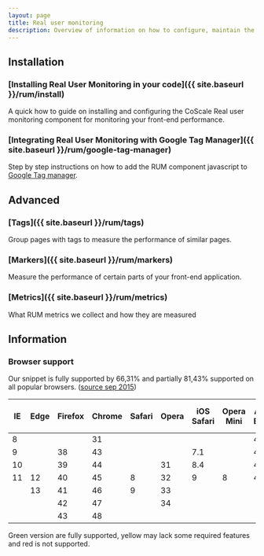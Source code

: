 ```yaml
---
layout: page
title: Real user monitoring
description: Overview of information on how to configure, maintain the CoScale real user monitoring component.
---
```


## Installation

### [Installing Real User Monitoring in your code]({{ site.baseurl }}/rum/install)
A quick how to guide on installing and configuring the CoScale Real user monitoring component for monitoring your front-end performance.

### [Integrating Real User Monitoring with Google Tag Manager]({{ site.baseurl }}/rum/google-tag-manager)
Step by step instructions on how to add the RUM component javascript to <a href="https://www.google.com/tagmanager/" target="_BLANK">Google Tag manager</a>.

## Advanced

### [Tags]({{ site.baseurl }}/rum/tags)
Group pages with tags to measure the performance of similar pages.

### [Markers]({{ site.baseurl }}/rum/markers)
Measure the performance of certain parts of your front-end application.

### [Metrics]({{ site.baseurl }}/rum/metrics)
What RUM metrics we collect and how they are measured

## Information

### Browser support

Our snippet is fully supported by 66,31% and partially 81,43% supported on all popular browsers. (<a href="http://caniuse.com/" target="_BLANK">source sep 2015</a>)

<table class="table table-hover table-browsers">
    <thead>
        <tr>
            <th>IE</th>
            <th>Edge</th>
            <th>Firefox</th>
            <th>Chrome</th>
            <th>Safari</th>
            <th>Opera</th>
            <th>iOS Safari</th>
            <th>Opera Mini</th>
            <th>Android Browser</th>
            <th>Chrome for Android</th>
        </tr>
    </thead>
    <tbody>
        <tr>
            <td class="danger">8</td>
            <td class=""></td>
            <td class=""></td>
            <td class="success">31</td>
            <td class=""></td>
            <td class=""></td>
            <td class=""></td>
            <td class=""></td>
            <td class="warning">4.1</td>
            <td class=""></td>
        </tr>
        <tr>
            <td class="warning">9</td>
            <td class=""></td>
            <td class="success">38</td>
            <td class="success">43</td>
            <td class=""></td>
            <td class=""></td>
            <td class="danger">7.1</td>
            <td class=""></td>
            <td class="warning">4.3</td>
            <td class=""></td>
        </tr>
        <tr>
            <td class="success">10</td>
            <td class=""></td>
            <td class="success">39</td>
            <td class="success">44</td>
            <td class=""></td>
            <td class="success">31</td>
            <td class="danger">8.4</td>
            <td class=""></td>
            <td class="success">4.4.4</td>
            <td class=""></td>
        </tr>
        <tr class="current">
            <td class="success">11</td>
            <td class="success">12</td>
            <td class="success">40</td>
            <td class="success">45</td>
            <td class="warning">8</td>
            <td class="success">32</td>
            <td class="warning">9</td>
            <td class="danger">8</td>
            <td class="success">44</td>
            <td class="success">44</td>
        </tr>
        <tr>
            <td class=""></td>
            <td class="success">13</td>
            <td class="success">41</td>
            <td class="success">46</td>
            <td class="warning">9</td>
            <td class="success">33</td>
            <td class=""></td>
            <td class=""></td>
            <td class=""></td>
            <td class=""></td>
        </tr>
        <tr>
            <td class=""></td>
            <td class=""></td>
            <td class="success">42</td>
            <td class="success">47</td>
            <td class=""></td>
            <td class="success">34</td>
            <td class=""></td>
            <td class=""></td>
            <td class=""></td>
            <td class=""></td>
        </tr>
        <tr>
            <td class=""></td>
            <td class=""></td>
            <td class="success">43</td>
            <td class="success">48</td>
            <td class=""></td>
            <td class=""></td>
            <td class=""></td>
            <td class=""></td>
            <td class=""></td>
            <td class=""></td>
        </tr>
    </tbody>
</table>
<span class="text-success">Green version are fully supported</span>, <span class="text-warning">yellow may lack some required features</span> and <span class="text-danger">red is not supported</span>.
